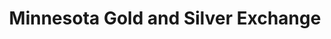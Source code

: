 ---
title: "Minnesota Gold and Silver Exchange"
url: /saint-louis-park/minnesota-gold-and-silver-exchange/
shop: collector
---